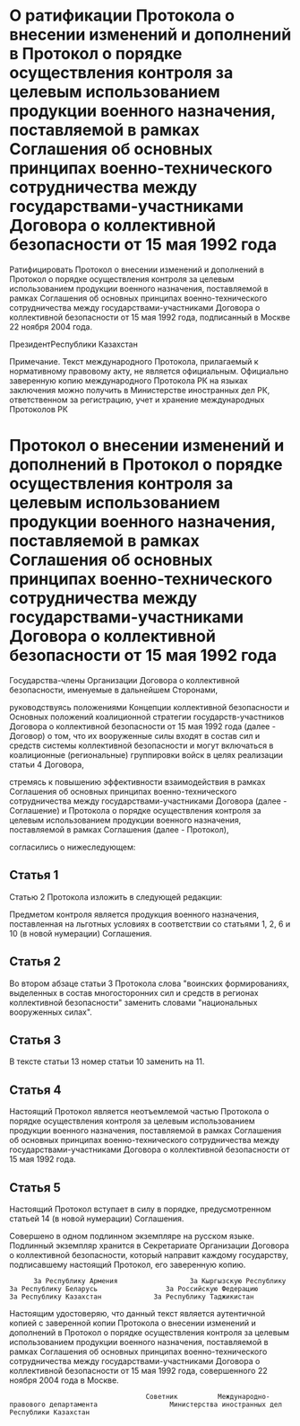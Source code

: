 # О ратификации Протокола о внесении изменений и дополнений в Протокол о порядке осуществления контроля за целевым использованием продукции военного назначения, поставляемой в рамках Соглашения об основных принципах военно-технического сотрудничества между государствами-участниками Договора о коллективной безопасности от 15 мая 1992 года

Ратифицировать Протокол о внесении изменений и дополнений в Протокол о порядке осуществления контроля за целевым использованием продукции военного назначения, поставляемой в рамках Соглашения об основных принципах военно-технического сотрудничества между государствами-участниками Договора о коллективной безопасности от 15 мая 1992 года, подписанный в Москве 22 ноября 2004 года.

ПрезидентРеспублики Казахстан

Примечание. Текст международного Протокола, прилагаемый к нормативному правовому акту, не является официальным. Официально заверенную копию международного Протокола РК на языках заключения можно получить в Министерстве иностранных дел РК, ответственном за регистрацию, учет и хранение международных Протоколов РК

# Протокол о внесении изменений и дополнений в Протокол о порядке осуществления контроля за целевым использованием продукции военного назначения, поставляемой в рамках Соглашения об основных принципах военно-технического сотрудничества между государствами-участниками Договора о коллективной безопасности от 15 мая 1992 года

Государства-члены Организации Договора о коллективной безопасности, именуемые в дальнейшем Сторонами,

руководствуясь положениями Концепции коллективной безопасности и Основных положений коалиционной стратегии государств-участников Договора о коллективной безопасности от 15 мая 1992 года (далее - Договор) о том, что их вооруженные силы входят в состав сил и средств системы коллективной безопасности и могут включаться в коалиционные (региональные) группировки войск в целях реализации статьи 4 Договора,

стремясь к повышению эффективности взаимодействия в рамках Соглашения об основных принципах военно-технического сотрудничества между государствами-участниками Договора (далее - Соглашение) и Протокола о порядке осуществления контроля за целевым использованием продукции военного назначения, поставляемой в рамках Соглашения (далее - Протокол),

согласились о нижеследующем:

## Статья 1

Статью 2 Протокола изложить в следующей редакции:

Предметом контроля является продукция военного назначения, поставленная на льготных условиях в соответствии со статьями 1, 2, 6 и 10 (в новой нумерации) Соглашения.

## Статья 2

Во втором абзаце статьи 3 Протокола слова "воинских формированиях, выделенных в состав многосторонних сил и средств в регионах коллективной безопасности" заменить словами "национальных вооруженных силах".

## Статья 3

В тексте статьи 13 номер статьи 10 заменить на 11.

## Статья 4

Настоящий Протокол является неотъемлемой частью Протокола о порядке осуществления контроля за целевым использованием продукции военного назначения, поставляемой в рамках Соглашения об основных принципах военно-технического сотрудничества между государствами-участниками Договора о коллективной безопасности от 15 мая 1992 года.

## Статья 5

Настоящий Протокол вступает в силу в порядке, предусмотренном статьей 14 (в новой нумерации) Соглашения.

Совершено в одном подлинном экземпляре на русском языке. Подлинный экземпляр хранится в Секретариате Организации Договора о коллективной безопасности, который направит каждому государству, подписавшему настоящий Протокол, его заверенную копию.

          За Республику Армения                  За Кыргызскую Республику          За Республику Беларусь                 За Российскую Федерацию          За Республику Казахстан             За Республику Таджикистан

Настоящим удостоверяю, что данный текст является аутентичной копией с заверенной копии Протокола о внесении изменений и дополнений в Протокол о порядке осуществления контроля за целевым использованием продукции военного назначения, поставляемой в рамках Соглашения об основных принципах военно-технического сотрудничества между государствами-участниками Договора о коллективной безопасности от 15 мая 1992 года, совершенного 22 ноября 2004 года в Москве.

                                      Советник          Международно-правового департамента                  Министерства иностранных дел                            Республики Казахстан

